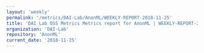 ```yaml
---
layout: 'weekly'
permalink: '/metrics/DAI-Lab/AnonML/WEEKLY-REPORT-2018-11-25'
title: 'DAI Lab OSS Metrics Metrics report for AnonML | WEEKLY-REPORT-2018-11-25'
organization: 'DAI-Lab'
repository: 'AnonML'
current_date: '2018-11-25'
---
```

